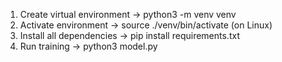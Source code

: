 1) Create virtual environment -> python3 -m venv venv
2) Activate environment -> source ./venv/bin/activate (on Linux)
3) Install all dependencies -> pip install requirements.txt
4) Run training -> python3 model.py
